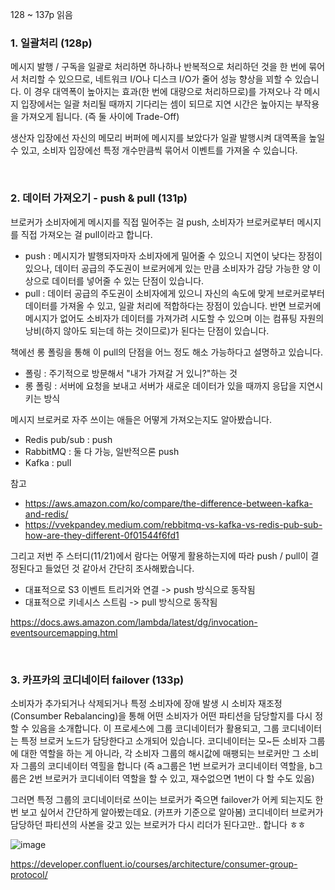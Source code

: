128 ~ 137p 읽음

### 1. 일괄처리 (128p)
메시지 발행 / 구독을 일괄로 처리하면 하나하나 반복적으로 처리하던 것을 한 번에 묶어서 처리할 수 있으므로, 네트워크 I/O나 디스크 I/O가 줄어 성능 향상을 꾀할 수 있습니다. 이 경우 대역폭이 높아지는 효과(한 번에 대량으로 처리하므로)를 가져오나 각 메시지 입장에서는 일괄 처리될 때까지 기다리는 셈이 되므로 지연 시간은 높아지는 부작용을 가져오게 됩니다. (즉 둘 사이에 Trade-Off)  

생산자 입장에선 자신의 메모리 버퍼에 메시지를 보았다가 일괄 발행시켜 대역폭을 높일 수 있고, 소비자 입장에선 특정 개수만큼씩 묶어서 이벤트를 가져올 수 있습니다.

<br/>  

### 2. 데이터 가져오기 - push & pull (131p)
브로커가 소비자에게 메시지를 직접 밀어주는 걸 push, 소비자가 브로커로부터 메시지를 직접 가져오는 걸 pull이라고 합니다.   

- push : 메시지가 발행되자마자 소비자에게 밀어줄 수 있으니 지연이 낮다는 장점이 있으나, 데이터 공급의 주도권이 브로커에게 있는 만큼 소비자가 감당 가능한 양 이상으로 데이터를 넣어줄 수 있는 단점이 있습니다.
- pull : 데이터 공급의 주도권이 소비자에게 있으니 자신의 속도에 맞게 브로커로부터 데이터를 가져올 수 있고, 일괄 처리에 적합하다는 장점이 있습니다. 반면 브로커에 메시지가 없어도 소비자가 데이터를 가져가려 시도할 수 있으며 이는 컴퓨팅 자원의 낭비(하지 않아도 되는데 하는 것이므로)가 된다는 단점이 있습니다.

책에선 롱 폴링을 통해 이 pull의 단점을 어느 정도 해소 가능하다고 설명하고 있습니다.

- 폴링 : 주기적으로 방문해서 "내가 가져갈 거 있니?"하는 것
- 롱 폴링 : 서버에 요청을 보내고 서버가 새로운 데이터가 있을 때까지 응답을 지연시키는 방식

메시지 브로커로 자주 쓰이는 애들은 어떻게 가져오는지도 알아봤습니다.

- Redis pub/sub : push
- RabbitMQ : 둘 다 가능, 일반적으론 push
- Kafka : pull

참고
- https://aws.amazon.com/ko/compare/the-difference-between-kafka-and-redis/
- https://vvekpandey.medium.com/rebbitmq-vs-kafka-vs-redis-pub-sub-how-are-they-different-0f01544f6fd1

그리고 저번 주 스터디(11/21)에서 람다는 어떻게 활용하는지에 따라 push / pull이 결정된다고 들었던 것 같아서 간단히 조사해봤습니다. 

- 대표적으로 S3 이벤트 트리거와 연결 -> push 방식으로 동작됨
- 대표적으로 키네시스 스트림 -> pull 방식으로 동작됨

https://docs.aws.amazon.com/lambda/latest/dg/invocation-eventsourcemapping.html

<br/>  


### 3. 카프카의 코디네이터 failover (133p)
소비자가 추가되거나 삭제되거나 특정 소비자에 장애 발생 시 소비자 재조정(Consumber Rebalancing)을 통해 어떤 소비자가 어떤 파티션을 담당할지를 다시 정할 수 있음을 소개합니다. 이 프로세스에 그룹 코디네이터가 활용되고, 그룹 코디네이터는 특정 브로커 노드가 담당한다고 소개되어 있습니다. 코디네이터는 모~든 소비자 그룹에 대한 역할을 하는 게 아니라, 각 소비자 그룹의 해시값에 매팽되는 브로커만 그 소비자 그룹의 코디네이터 역힐을 합니다 (즉 a그룹은 1번 브로커가 코디네이터 역할을, b그룹은 2번 브로커가 코디네이터 역할을 할 수 있고, 재수없으면 1번이 다 할 수도 있음)

그러면 특정 그룹의 코디네이터로 쓰이는 브로커가 죽으면 failover가 어케 되는지도 한 번 보고 싶어서 간단하게 알아봤는데요. (카프카 기준으로 알아봄) 코디네이터 브로커가 담당하던 파티션의 사본을 갖고 있는 브로커가 다시 리더가 된다고만.. 합니다 ㅎㅎ

![image](https://github.com/user-attachments/assets/cc626abf-56e8-4f55-a7f6-a518702b82e2)


https://developer.confluent.io/courses/architecture/consumer-group-protocol/

